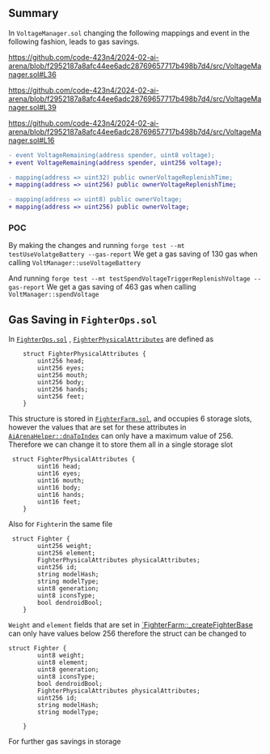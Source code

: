 ## Summary
In `VoltageManager.sol` changing the following mappings and event in the following fashion, leads to gas savings.

https://github.com/code-423n4/2024-02-ai-arena/blob/f2952187a8afc44ee6adc28769657717b498b7d4/src/VoltageManager.sol#L36

https://github.com/code-423n4/2024-02-ai-arena/blob/f2952187a8afc44ee6adc28769657717b498b7d4/src/VoltageManager.sol#L39

https://github.com/code-423n4/2024-02-ai-arena/blob/f2952187a8afc44ee6adc28769657717b498b7d4/src/VoltageManager.sol#L16

```diff
- event VoltageRemaining(address spender, uint8 voltage);  
+ event VoltageRemaining(address spender, uint256 voltage);  

- mapping(address => uint32) public ownerVoltageReplenishTime;
+ mapping(address => uint256) public ownerVoltageReplenishTime;

- mapping(address => uint8) public ownerVoltage;
+ mapping(address => uint256) public ownerVoltage;

``` 

### POC
By making the changes and running 
`forge test --mt testUseVolatgeBattery --gas-report`
We get a gas saving of 130 gas when calling `VoltManager::useVoltageBattery`

And running 
`forge test --mt testSpendVoltageTriggerReplenishVoltage --gas-report`
We get a gas saving of 463 gas when calling `VoltManager::spendVoltage`


## Gas Saving in `FighterOps.sol`
In [`FighterOps.sol`](https://github.com/code-423n4/2024-02-ai-arena/blob/main/src/FighterOps.sol) , [`FighterPhysicalAttributes`](https://github.com/code-423n4/2024-02-ai-arena/blob/f2952187a8afc44ee6adc28769657717b498b7d4/src/FighterOps.sol#L26) are defined as
``` 
    struct FighterPhysicalAttributes {
        uint256 head;
        uint256 eyes;
        uint256 mouth;
        uint256 body;
        uint256 hands;
        uint256 feet;
    }
``` 
This structure is stored in [`FighterFarm.sol`](https://github.com/code-423n4/2024-02-ai-arena/blob/f2952187a8afc44ee6adc28769657717b498b7d4/src/FighterFarm.sol#L69), and occupies 6 storage slots, however the values that are set for these attributes in [`AiArenaHelper::dnaToIndex`](https://github.com/code-423n4/2024-02-ai-arena/blob/f2952187a8afc44ee6adc28769657717b498b7d4/src/AiArenaHelper.sol#L169C14-L169C24) can only have a maximum value of 256.
Therefore we can change it to store them all in a single storage slot

``` 
 struct FighterPhysicalAttributes {
        uint16 head;
        uint16 eyes;
        uint16 mouth;
        uint16 body;
        uint16 hands;
        uint16 feet;
    }
```

Also for `Fighter`in the same file
```
 struct Fighter {
        uint256 weight;
        uint256 element;
        FighterPhysicalAttributes physicalAttributes;
        uint256 id;
        string modelHash;
        string modelType;
        uint8 generation;
        uint8 iconsType;
        bool dendroidBool;
    }
```
`Weight` and `element` fields that are set in [`FighterFarm::_createFighterBase](https://github.com/code-423n4/2024-02-ai-arena/blob/f2952187a8afc44ee6adc28769657717b498b7d4/src/FighterFarm.sol#L462) can only have values below 256 therefore the struct can be changed to 
```
struct Fighter {
        uint8 weight;
        uint8 element;
        uint8 generation;
        uint8 iconsType;
        bool dendroidBool;
        FighterPhysicalAttributes physicalAttributes;
        uint256 id;
        string modelHash;
        string modelType;
      
    }
```
For further gas savings in storage